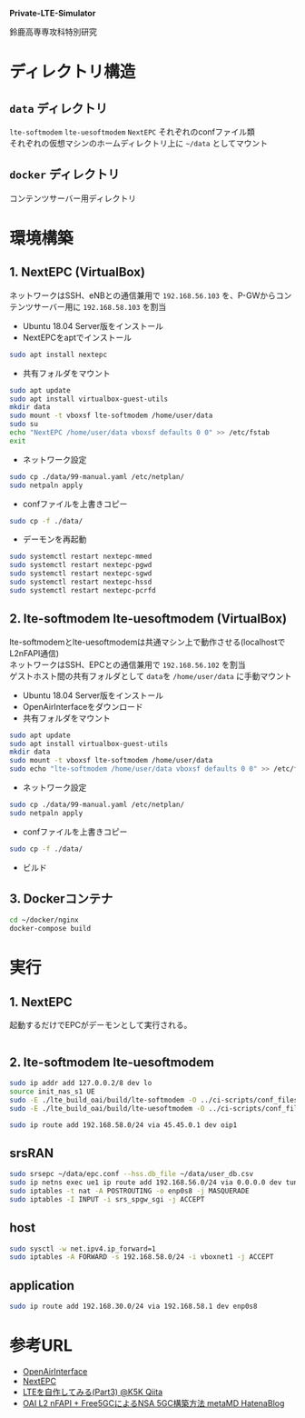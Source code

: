 **Private-LTE-Simulator**

鈴鹿高専専攻科特別研究

# ディレクトリ構造

## `data` ディレクトリ

`lte-softmodem` `lte-uesoftmodem` `NextEPC` それぞれのconfファイル類  
それぞれの仮想マシンのホームディレクトリ上に `~/data` としてマウント

## `docker` ディレクトリ

コンテンツサーバー用ディレクトリ

# 環境構築

## 1. NextEPC (VirtualBox)

ネットワークはSSH、eNBとの通信兼用で `192.168.56.103` を、P-GWからコンテンツサーバー用に `192.168.58.103` を割当

- Ubuntu 18.04 Server版をインストール
- NextEPCをaptでインストール

```bash
sudo apt install nextepc
```

- 共有フォルダをマウント
```bash
sudo apt update
sudo apt install virtualbox-guest-utils
mkdir data
sudo mount -t vboxsf lte-softmodem /home/user/data
sudo su
echo "NextEPC /home/user/data vboxsf defaults 0 0" >> /etc/fstab
exit
```

- ネットワーク設定
```bash
sudo cp ./data/99-manual.yaml /etc/netplan/
sudo netpaln apply
```

- confファイルを上書きコピー
```bash
sudo cp -f ./data/
```

- デーモンを再起動

```bash
sudo systemctl restart nextepc-mmed
sudo systemctl restart nextepc-pgwd
sudo systemctl restart nextepc-sgwd
sudo systemctl restart nextepc-hssd
sudo systemctl restart nextepc-pcrfd
```

## 2. lte-softmodem lte-uesoftmodem (VirtualBox)

lte-softmodemとlte-uesoftmodemは共通マシン上で動作させる(localhostでL2nFAPI通信)  
ネットワークはSSH、EPCとの通信兼用で `192.168.56.102` を割当  
ゲストホスト間の共有フォルダとして `data`を `/home/user/data` に手動マウント

- Ubuntu 18.04 Server版をインストール
- OpenAirInterfaceをダウンロード
- 共有フォルダをマウント
```bash
sudo apt update
sudo apt install virtualbox-guest-utils
mkdir data
sudo mount -t vboxsf lte-softmodem /home/user/data
sudo echo "lte-softmodem /home/user/data vboxsf defaults 0 0" >> /etc/fstab
```

- ネットワーク設定
```bash
sudo cp ./data/99-manual.yaml /etc/netplan/
sudo netpaln apply
```

- confファイルを上書きコピー
```bash
sudo cp -f ./data/
```

- ビルド

## 3. Dockerコンテナ

```bash
cd ~/docker/nginx
docker-compose build
```

# 実行

## 1. NextEPC

起動するだけでEPCがデーモンとして実行される。

```
```

## 2. lte-softmodem lte-uesoftmodem

```bash
sudo ip addr add 127.0.0.2/8 dev lo
source init_nas_s1 UE
sudo -E ./lte_build_oai/build/lte-softmodem -O ../ci-scripts/conf_files/rcc.band7.tm1.nfapi.conf > /dev/null
sudo -E ./lte_build_oai/build/lte-uesoftmodem -O ../ci-scripts/conf_files/ue.nfapi.conf --L2-emul 3 --num-ues 1 --nums_ue_thread 1 > /dev/null
```

```bash
sudo ip route add 192.168.58.0/24 via 45.45.0.1 dev oip1
```

## srsRAN

```bash
sudo srsepc ~/data/epc.conf --hss.db_file ~/data/user_db.csv
sudo ip netns exec ue1 ip route add 192.168.56.0/24 via 0.0.0.0 dev tun_srsue
sudo iptables -t nat -A POSTROUTING -o enp0s8 -j MASQUERADE
sudo iptables -I INPUT -i srs_spgw_sgi -j ACCEPT
```

## host

```bash
sudo sysctl -w net.ipv4.ip_forward=1
sudo iptables -A FORWARD -s 192.168.58.0/24 -i vboxnet1 -j ACCEPT
```

## application

```bash
sudo ip route add 192.168.30.0/24 via 192.168.58.1 dev enp0s8
```

# 参考URL

- [OpenAirInterface](https://gitlab.eurecom.fr/oai/openairinterface5g)
- [NextEPC](https://nextepc.org/)
- [LTEを自作してみる(Part3) @K5K Qiita](https://qiita.com/K5K/items/d74bd78931ba2ccd3107)
- [OAI L2 nFAPI + Free5GCによるNSA 5GC構築方法 metaMD HatenaBlog](https://metonymical.hatenablog.com/entry/2020/01/03/151233)